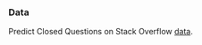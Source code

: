 ### Data
Predict Closed Questions on Stack Overflow [data](https://www.kaggle.com/competitions/predict-closed-questions-on-stack-overflow/data).
